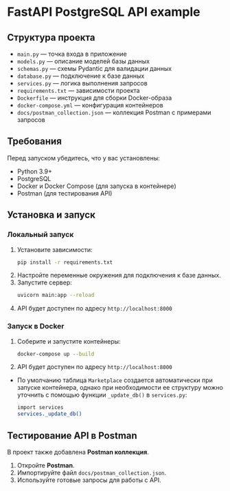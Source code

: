# FastAPI PostgreSQL API example

## Структура проекта
- `main.py` — точка входа в приложение
- `models.py` — описание моделей базы данных
- `schemas.py` — схемы Pydantic для валидации данных
- `database.py` — подключение к базе данных
- `services.py` — логика выполнения запросов
- `requirements.txt` — зависимости проекта
- `Dockerfile` — инструкция для сборки Docker-образа
- `docker-compose.yml` — конфигурация контейнеров
- `docs/postman_collection.json` — коллекция Postman с примерами запросов

## Требования
Перед запуском убедитесь, что у вас установлены:
- Python 3.9+
- PostgreSQL
- Docker и Docker Compose (для запуска в контейнере)
- Postman (для тестирования API)

## Установка и запуск
### Локальный запуск
1. Установите зависимости:
   ```bash
   pip install -r requirements.txt
   ```
2. Настройте переменные окружения для подключения к базе данных.
3. Запустите сервер:
   ```bash
   uvicorn main:app --reload
   ```
4. API будет доступен по адресу `http://localhost:8000`

### Запуск в Docker
1. Соберите и запустите контейнеры:
   ```bash
   docker-compose up --build
   ```
2. API будет доступен по адресу `http://localhost:8000`

- По умолчанию таблица `Marketplace` создается автоматически при запуске контейнера, однако при необходимости ее структуру можно уточнить с помощью функции `_update_db()` в `services.py`:
    ```bash
    import services
    services._update_db()
    ```

## Тестирование API в Postman
В проект также добавлена **Postman коллекция**.
1. Откройте **Postman**.
2. Импортируйте файл `docs/postman_collection.json`.
3. Используйте готовые запросы для работы с API.
